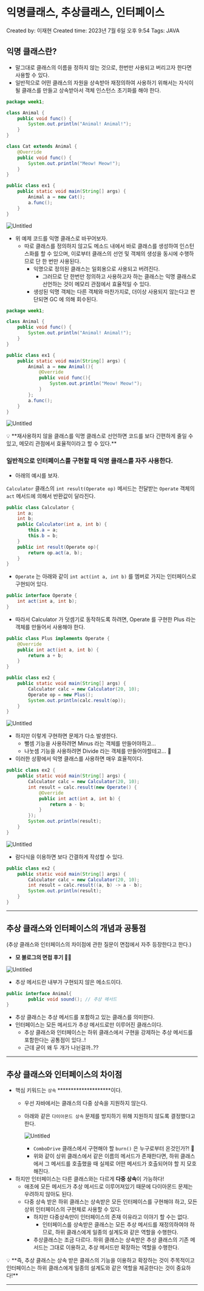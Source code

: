 # 익명클래스, 추상클래스, 인터페이스

Created by: 이재현
Created time: 2023년 7월 6일 오후 9:54
Tags: JAVA

## 익명 클래스란?

- 말그대로 클래스의 이름을 정하지 않는 것으로,
한번만 사용되고 버리고자 한다면 사용할 수 있다.
- 일반적으로 어떤 클래스의 자원을 상속받아 재정의하여 사용하기 위해서는
자식이 될 클래스를 만들고 상속받아서 객체 인스턴스 초기화를 해야 한다.

```java
package week1;

class Animal {
    public void func() {
        System.out.println("Animal! Animal!");
    }
}

class Cat extends Animal {
    @Override
    public void func() {
        System.out.println("Meow! Meow!");
    }
}

public class ex1 {
    public static void main(String[] args) {
        Animal a = new Cat();
        a.func();
    }
}
```

![Untitled](%E1%84%8B%E1%85%B5%E1%86%A8%E1%84%86%E1%85%A7%E1%86%BC%E1%84%8F%E1%85%B3%E1%86%AF%E1%84%85%E1%85%A2%E1%84%89%E1%85%B3,%20%E1%84%8E%E1%85%AE%E1%84%89%E1%85%A1%E1%86%BC%E1%84%8F%E1%85%B3%E1%86%AF%E1%84%85%E1%85%A2%E1%84%89%E1%85%B3,%20%E1%84%8B%E1%85%B5%E1%86%AB%E1%84%90%E1%85%A5%E1%84%91%E1%85%A6%E1%84%8B%E1%85%B5%E1%84%89%E1%85%B3%2005495ff50bfd450aa105035615f2003c/Untitled.png)

- 위 예제 코드를 익명 클래스로 바꾸어보자.
    - 따로 클래스를 정의하지 않고도 메소드 내에서 바로 클래스를 생성하여 인스턴스화를 할 수 있으며, 이로부터 클래스의 선언 및 객체의 생성을 동시에 수행하므로 단 한 번만 사용된다.
        - 익명으로 정의된 클래스는 일회용으로 사용되고 버려진다.
            - 그러므로 단 한번만 정의하고 사용하고자 하는 클래스는 익명 클래스로 선언하는 것이 메모리 관점에서 효율적일 수 있다.
        - 생성된 익명 객체는 다른 객체와 마찬가지로, 더이상 사용되지 않는다고 판단되면 GC 에 의해 회수된다.

```java
package week1;

class Animal {
    public void func() {
        System.out.println("Animal! Animal!");
    }
}

public class ex1 {
    public static void main(String[] args) {
        Animal a = new Animal(){
            @Override
            public void func(){
                System.out.println("Meow! Meow!");
            }
        };
        a.func();
    }
}
```

![Untitled](%E1%84%8B%E1%85%B5%E1%86%A8%E1%84%86%E1%85%A7%E1%86%BC%E1%84%8F%E1%85%B3%E1%86%AF%E1%84%85%E1%85%A2%E1%84%89%E1%85%B3,%20%E1%84%8E%E1%85%AE%E1%84%89%E1%85%A1%E1%86%BC%E1%84%8F%E1%85%B3%E1%86%AF%E1%84%85%E1%85%A2%E1%84%89%E1%85%B3,%20%E1%84%8B%E1%85%B5%E1%86%AB%E1%84%90%E1%85%A5%E1%84%91%E1%85%A6%E1%84%8B%E1%85%B5%E1%84%89%E1%85%B3%2005495ff50bfd450aa105035615f2003c/Untitled%201.png)

<aside>
💡 **재사용하지 않을 클래스를 익명 클래스로 선언하면 코드를 보다 간편하게 줄일 수 있고, 메모리 관점에서 효율적이라고 할 수 있다.**

</aside>

### 일반적으로 인터페이스를 구현할 때 익명 클래스를 자주 사용한다.

- 아래의 예시를 보자.

`Calculator` 클래스의 `int result(Operate op)` 메서드는 전달받는 `Operate`  객체의 `act` 메서드에 의해서 반환값이 달라진다.

```java
public class Calculator {
    int a;
    int b;
    public Calculator(int a, int b) {
        this.a = a;
        this.b = b;
    }
    public int result(Operate op){
        return op.act(a, b);
    }
}
```

- `Operate` 는 아래와 같이 `int act(int a, int b)` 를 멤버로 가지는 인터페이스로 구현되어 있다.

```java
public interface Operate {
    int act(int a, int b);
}
```

- 따라서 Calculator 가 덧셈기로 동작하도록 하려면, 
Operate 를 구현한 Plus 라는 객체를 만들어서 사용해야 한다.

```java
public class Plus implements Operate {
    @Override
    public int act(int a, int b) {
        return a + b;
    }
}
```

```java
public class ex2 {
    public static void main(String[] args) {
        Calculator calc = new Calculator(20, 10);
        Operate op = new Plus();
        System.out.println(calc.result(op));
    }
}
```

![Untitled](%E1%84%8B%E1%85%B5%E1%86%A8%E1%84%86%E1%85%A7%E1%86%BC%E1%84%8F%E1%85%B3%E1%86%AF%E1%84%85%E1%85%A2%E1%84%89%E1%85%B3,%20%E1%84%8E%E1%85%AE%E1%84%89%E1%85%A1%E1%86%BC%E1%84%8F%E1%85%B3%E1%86%AF%E1%84%85%E1%85%A2%E1%84%89%E1%85%B3,%20%E1%84%8B%E1%85%B5%E1%86%AB%E1%84%90%E1%85%A5%E1%84%91%E1%85%A6%E1%84%8B%E1%85%B5%E1%84%89%E1%85%B3%2005495ff50bfd450aa105035615f2003c/Untitled%202.png)

- 하지만 이렇게 구현하면 문제가 다소 발생한다.
    - 뺄셈 기능을 사용하려면 Minus 라는 객체를 만들어야하고…
    - 나눗셈 기능을 사용하려면 Divide 라는 객체를 만들어야할테고… 🫠
- 이러한 상황에서 익명 클래스를 사용하면 매우 효율적이다.

```java
public class ex2 {
    public static void main(String[] args) {
        Calculator calc = new Calculator(20, 10);
        int result = calc.result(new Operate() {
            @Override
            public int act(int a, int b) {
                return a - b;
            }
        });
        System.out.println(result);
    }
}
```

![Untitled](%E1%84%8B%E1%85%B5%E1%86%A8%E1%84%86%E1%85%A7%E1%86%BC%E1%84%8F%E1%85%B3%E1%86%AF%E1%84%85%E1%85%A2%E1%84%89%E1%85%B3,%20%E1%84%8E%E1%85%AE%E1%84%89%E1%85%A1%E1%86%BC%E1%84%8F%E1%85%B3%E1%86%AF%E1%84%85%E1%85%A2%E1%84%89%E1%85%B3,%20%E1%84%8B%E1%85%B5%E1%86%AB%E1%84%90%E1%85%A5%E1%84%91%E1%85%A6%E1%84%8B%E1%85%B5%E1%84%89%E1%85%B3%2005495ff50bfd450aa105035615f2003c/Untitled%203.png)

- 람다식을 이용하면 보다 간결하게 작성할 수 있다.

```java
public class ex2 {
    public static void main(String[] args) {
        Calculator calc = new Calculator(20, 10);
        int result = calc.result((a, b) -> a - b);
        System.out.println(result);
    }
}
```

---

## 추상 클래스와 인터페이스의 개념과 공통점

(추상 클래스와 인터페이스의 차이점에 관한 질문이 면접에서 자주 등장한다고 한다.)

- **모 블로그의 면접 후기 🥲🥲**

![Untitled](%E1%84%8B%E1%85%B5%E1%86%A8%E1%84%86%E1%85%A7%E1%86%BC%E1%84%8F%E1%85%B3%E1%86%AF%E1%84%85%E1%85%A2%E1%84%89%E1%85%B3,%20%E1%84%8E%E1%85%AE%E1%84%89%E1%85%A1%E1%86%BC%E1%84%8F%E1%85%B3%E1%86%AF%E1%84%85%E1%85%A2%E1%84%89%E1%85%B3,%20%E1%84%8B%E1%85%B5%E1%86%AB%E1%84%90%E1%85%A5%E1%84%91%E1%85%A6%E1%84%8B%E1%85%B5%E1%84%89%E1%85%B3%2005495ff50bfd450aa105035615f2003c/Untitled%204.png)

- 추상 메서드란 내부가 구현되지 않은 메소드이다.

```java
public interface Animal{
		public void sound(); // 추상 메서드
}
```

- 추상 클래스는 추상 메서드를 포함하고 있는 클래스를 의미한다.
- 인터페이스는 모든 메서드가 추상 메서드로만 이루어진 클래스이다.
    - 추상 클래스와 인터페이스는 하위 클래스에서 구현을 강제하는 추상 메서드를 포함한다는 공통점이 있다..!
    - 근데 굳이 왜 두 개가 나뉜걸까..??

---

## 추상 클래스와 인터페이스의 차이점

- 핵심 키워드는 `상속` ********************이다.
    - 우선 자바에서는 클래스의 다중 상속을 지원하지 않는다.
    - 아래와 같은 `다이아몬드 상속` 문제를 방지하기 위해 지원하지 않도록 결정했다고 한다.
        
        ![Untitled](%E1%84%8B%E1%85%B5%E1%86%A8%E1%84%86%E1%85%A7%E1%86%BC%E1%84%8F%E1%85%B3%E1%86%AF%E1%84%85%E1%85%A2%E1%84%89%E1%85%B3,%20%E1%84%8E%E1%85%AE%E1%84%89%E1%85%A1%E1%86%BC%E1%84%8F%E1%85%B3%E1%86%AF%E1%84%85%E1%85%A2%E1%84%89%E1%85%B3,%20%E1%84%8B%E1%85%B5%E1%86%AB%E1%84%90%E1%85%A5%E1%84%91%E1%85%A6%E1%84%8B%E1%85%B5%E1%84%89%E1%85%B3%2005495ff50bfd450aa105035615f2003c/Untitled%205.png)
        
        - `ComboDrive` 클래스에서 구현해야 할 `burn()` 은 누구로부터 온것인가?! 🫠
        - 위와 같이 상위 클래스에서 같은 이름의 메서드가 존재한다면, 하위 클래스에서 그 메서드를 호출했을 때 실제로 어떤 메서드가 호출되어야 할 지 모호해진다.
- 하지만 인터페이스는 다른 클래스와는 다르게 **다중 상속**이 가능하다!
    - 애초에 모든 메서드가 추상 메서드로 이루어져있기 때문에 다이아몬드 문제는 우려하지 않아도 된다.
    - 다중 상속 받은 하위 클래스는 상속받은 모든 인터페이스를 구현해야 하고, 모든 상위 인터페이스의 구현체로 사용할 수 있다.
        - 하지만 다중상속만이 인터페이스의 존재 이유라고 이야기 할 수는 없다.
            - 인터페이스를 상속받은 클래스는 모든 추상 메서드를 재정의하여야 하므로, 하위 클래스에게 일종의 설계도와 같은 역할을 수행한다.
        - 추상클래스는 조금 다르다. 하위 클래스는 상속받은 추상 클래스의 기존 메서드는 그대로 이용하고, 추상 메서드만 확장하는 역할을 수행한다.

<aside>
💡 **즉, 추상 클래스는 상속 받은 클래스의 기능을 이용하고 확장하는 것이 주목적이고 인터페이스는 하위 클래스에게 일종의 설계도와 같은 역할을 제공한다는 것이 중요하다!**

</aside>

---